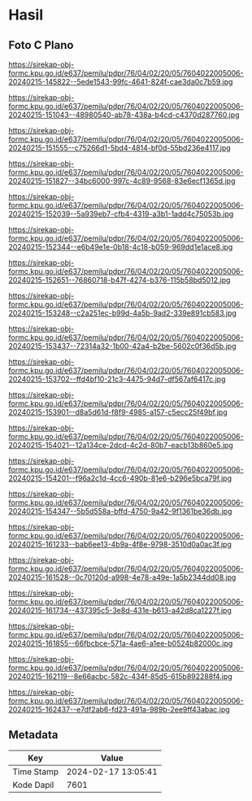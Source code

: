 # Hasil

## Foto C Plano

https://sirekap-obj-formc.kpu.go.id/e637/pemilu/pdpr/76/04/02/20/05/7604022005006-20240215-145822--5ede1543-99fc-4641-824f-cae3da0c7b59.jpg

https://sirekap-obj-formc.kpu.go.id/e637/pemilu/pdpr/76/04/02/20/05/7604022005006-20240215-151043--48980540-ab78-438a-b4cd-c4370d287760.jpg

https://sirekap-obj-formc.kpu.go.id/e637/pemilu/pdpr/76/04/02/20/05/7604022005006-20240215-151555--c75266d1-5bd4-4814-bf0d-55bd236e4117.jpg

https://sirekap-obj-formc.kpu.go.id/e637/pemilu/pdpr/76/04/02/20/05/7604022005006-20240215-151827--34bc6000-997c-4c89-9568-83e6ecf1365d.jpg

https://sirekap-obj-formc.kpu.go.id/e637/pemilu/pdpr/76/04/02/20/05/7604022005006-20240215-152039--5a939eb7-cfb4-4319-a3b1-1add4c75053b.jpg

https://sirekap-obj-formc.kpu.go.id/e637/pemilu/pdpr/76/04/02/20/05/7604022005006-20240215-152344--e6b49e1e-0b18-4c18-b059-969dd1e1ace8.jpg

https://sirekap-obj-formc.kpu.go.id/e637/pemilu/pdpr/76/04/02/20/05/7604022005006-20240215-152651--76860718-b47f-4274-b376-115b58bd5012.jpg

https://sirekap-obj-formc.kpu.go.id/e637/pemilu/pdpr/76/04/02/20/05/7604022005006-20240215-153248--c2a251ec-b99d-4a5b-9ad2-339e891cb583.jpg

https://sirekap-obj-formc.kpu.go.id/e637/pemilu/pdpr/76/04/02/20/05/7604022005006-20240215-153437--72314a32-1b00-42a4-b2be-5602c0f36d5b.jpg

https://sirekap-obj-formc.kpu.go.id/e637/pemilu/pdpr/76/04/02/20/05/7604022005006-20240215-153702--ffd4bf10-21c3-4475-94d7-df567af6417c.jpg

https://sirekap-obj-formc.kpu.go.id/e637/pemilu/pdpr/76/04/02/20/05/7604022005006-20240215-153901--d8a5d61d-f8f9-4985-a157-c5ecc25f49bf.jpg

https://sirekap-obj-formc.kpu.go.id/e637/pemilu/pdpr/76/04/02/20/05/7604022005006-20240215-154021--12a134ce-2dcd-4c2d-80b7-eacb13b860e5.jpg

https://sirekap-obj-formc.kpu.go.id/e637/pemilu/pdpr/76/04/02/20/05/7604022005006-20240215-154201--f96a2c1d-4cc6-490b-81e6-b296e5bca79f.jpg

https://sirekap-obj-formc.kpu.go.id/e637/pemilu/pdpr/76/04/02/20/05/7604022005006-20240215-154347--5b5d558a-bffd-4750-9a42-9f1361be36db.jpg

https://sirekap-obj-formc.kpu.go.id/e637/pemilu/pdpr/76/04/02/20/05/7604022005006-20240215-161233--bab6ee13-4b9a-4f8e-9798-3510d0a0ac3f.jpg

https://sirekap-obj-formc.kpu.go.id/e637/pemilu/pdpr/76/04/02/20/05/7604022005006-20240215-161528--0c70120d-a998-4e78-a49e-1a5b2344dd08.jpg

https://sirekap-obj-formc.kpu.go.id/e637/pemilu/pdpr/76/04/02/20/05/7604022005006-20240215-161734--437395c5-3e8d-431e-b613-a42d8ca1227f.jpg

https://sirekap-obj-formc.kpu.go.id/e637/pemilu/pdpr/76/04/02/20/05/7604022005006-20240215-161855--66fbcbce-571a-4ae6-a1ee-b0524b82000c.jpg

https://sirekap-obj-formc.kpu.go.id/e637/pemilu/pdpr/76/04/02/20/05/7604022005006-20240215-162119--8e66acbc-582c-434f-85d5-615b892288f4.jpg

https://sirekap-obj-formc.kpu.go.id/e637/pemilu/pdpr/76/04/02/20/05/7604022005006-20240215-162437--e7df2ab6-fd23-491a-989b-2ee9ff43abac.jpg


## Metadata

| Key        | Value               |
| ---------- | ------------------- |
| Time Stamp | 2024-02-17 13:05:41 |
| Kode Dapil | 7601                |




